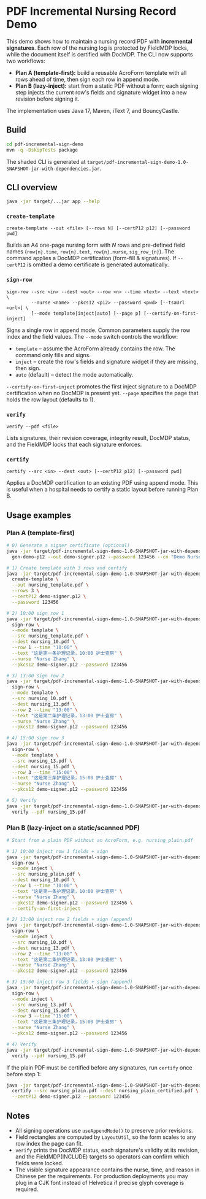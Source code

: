 # PDF Incremental Nursing Record Demo

This demo shows how to maintain a nursing record PDF with **incremental signatures**. Each row of the nursing log is protected by
FieldMDP locks, while the document itself is certified with DocMDP. The CLI now supports two workflows:

* **Plan A (template-first):** build a reusable AcroForm template with all rows ahead of time, then sign each row in append mode.
* **Plan B (lazy-inject):** start from a static PDF without a form; each signing step injects the current row's fields and
  signature widget into a new revision before signing it.

The implementation uses Java 17, Maven, iText 7, and BouncyCastle.

## Build

```bash
cd pdf-incremental-sign-demo
mvn -q -DskipTests package
```

The shaded CLI is generated at
`target/pdf-incremental-sign-demo-1.0-SNAPSHOT-jar-with-dependencies.jar`.

## CLI overview

```bash
java -jar target/...jar app --help
```

### `create-template`

```
create-template --out <file> [--rows N] [--certP12 p12] [--password pwd]
```

Builds an A4 one-page nursing form with *N* rows and pre-defined field names
(`row{n}.time`, `row{n}.text`, `row{n}.nurse`, `sig_row_{n}`). The command applies a
DocMDP certification (form-fill & signatures). If `--certP12` is omitted a demo
certificate is generated automatically.

### `sign-row`

```
sign-row --src <in> --dest <out> --row <n> --time <text> --text <text> \
         --nurse <name> --pkcs12 <p12> --password <pwd> [--tsaUrl <url>] \
         [--mode template|inject|auto] [--page p] [--certify-on-first-inject]
```

Signs a single row in append mode. Common parameters supply the row index and the field values. The
`--mode` switch controls the workflow:

* `template` – assume the AcroForm already contains the row. The command only fills and signs.
* `inject` – create the row's fields and signature widget if they are missing, then sign.
* `auto` (default) – detect the mode automatically.

`--certify-on-first-inject` promotes the first inject signature to a DocMDP certification when no DocMDP is present yet.
`--page` specifies the page that holds the row layout (defaults to 1).

### `verify`

```
verify --pdf <file>
```

Lists signatures, their revision coverage, integrity result, DocMDP status, and the FieldMDP locks that each signature enforces.

### `certify`

```
certify --src <in> --dest <out> [--certP12 p12] [--password pwd]
```

Applies a DocMDP certification to an existing PDF using append mode. This is useful when a hospital needs to certify a static
layout before running Plan B.

## Usage examples

### Plan A (template-first)

```bash
# 0) Generate a signer certificate (optional)
java -jar target/pdf-incremental-sign-demo-1.0-SNAPSHOT-jar-with-dependencies.jar \
  gen-demo-p12 --out demo-signer.p12 --password 123456 --cn "Demo Nurse"

# 1) Create template with 3 rows and certify
java -jar target/pdf-incremental-sign-demo-1.0-SNAPSHOT-jar-with-dependencies.jar \
  create-template \
  --out nursing_template.pdf \
  --rows 3 \
  --certP12 demo-signer.p12 \
  --password 123456

# 2) 10:00 sign row 1
java -jar target/pdf-incremental-sign-demo-1.0-SNAPSHOT-jar-with-dependencies.jar \
  sign-row \
  --mode template \
  --src nursing_template.pdf \
  --dest nursing_10.pdf \
  --row 1 --time "10:00" \
  --text "这是第一条护理记录，10:00 护士查房" \
  --nurse "Nurse Zhang" \
  --pkcs12 demo-signer.p12 --password 123456

# 3) 13:00 sign row 2
java -jar target/pdf-incremental-sign-demo-1.0-SNAPSHOT-jar-with-dependencies.jar \
  sign-row \
  --mode template \
  --src nursing_10.pdf \
  --dest nursing_13.pdf \
  --row 2 --time "13:00" \
  --text "这是第二条护理记录，13:00 护士查房" \
  --nurse "Nurse Zhang" \
  --pkcs12 demo-signer.p12 --password 123456

# 4) 15:00 sign row 3
java -jar target/pdf-incremental-sign-demo-1.0-SNAPSHOT-jar-with-dependencies.jar \
  sign-row \
  --mode template \
  --src nursing_13.pdf \
  --dest nursing_15.pdf \
  --row 3 --time "15:00" \
  --text "这是第三条护理记录，15:00 护士查房" \
  --nurse "Nurse Zhang" \
  --pkcs12 demo-signer.p12 --password 123456

# 5) Verify
java -jar target/pdf-incremental-sign-demo-1.0-SNAPSHOT-jar-with-dependencies.jar \
  verify --pdf nursing_15.pdf
```

### Plan B (lazy-inject on a static/scanned PDF)

```bash
# Start from a plain PDF without an AcroForm, e.g. nursing_plain.pdf

# 1) 10:00 inject row 1 fields + sign
java -jar target/pdf-incremental-sign-demo-1.0-SNAPSHOT-jar-with-dependencies.jar \
  sign-row \
  --mode inject \
  --src nursing_plain.pdf \
  --dest nursing_10.pdf \
  --row 1 --time "10:00" \
  --text "这是第一条护理记录，10:00 护士查房" \
  --nurse "Nurse Zhang" \
  --pkcs12 demo-signer.p12 --password 123456 \
  --certify-on-first-inject

# 2) 13:00 inject row 2 fields + sign (append)
java -jar target/pdf-incremental-sign-demo-1.0-SNAPSHOT-jar-with-dependencies.jar \
  sign-row \
  --mode inject \
  --src nursing_10.pdf \
  --dest nursing_13.pdf \
  --row 2 --time "13:00" \
  --text "这是第二条护理记录，13:00 护士查房" \
  --nurse "Nurse Zhang" \
  --pkcs12 demo-signer.p12 --password 123456

# 3) 15:00 inject row 3 fields + sign (append)
java -jar target/pdf-incremental-sign-demo-1.0-SNAPSHOT-jar-with-dependencies.jar \
  sign-row \
  --mode inject \
  --src nursing_13.pdf \
  --dest nursing_15.pdf \
  --row 3 --time "15:00" \
  --text "这是第三条护理记录，15:00 护士查房" \
  --nurse "Nurse Zhang" \
  --pkcs12 demo-signer.p12 --password 123456

# 4) Verify
java -jar target/pdf-incremental-sign-demo-1.0-SNAPSHOT-jar-with-dependencies.jar \
  verify --pdf nursing_15.pdf
```

If the plain PDF must be certified before any signatures, run `certify` once before step 1:

```bash
java -jar target/pdf-incremental-sign-demo-1.0-SNAPSHOT-jar-with-dependencies.jar \
  certify --src nursing_plain.pdf --dest nursing_plain_certified.pdf \
  --certP12 demo-signer.p12 --password 123456
```

## Notes

* All signing operations use `useAppendMode()` to preserve prior revisions.
* Field rectangles are computed by `LayoutUtil`, so the form scales to any row index the page can fit.
* `verify` prints the DocMDP status, each signature's validity at its revision, and the FieldMDP(INCLUDE) targets so operators can
  confirm which fields were locked.
* The visible signature appearance contains the nurse, time, and reason in Chinese per the requirements. For production deployments
  you may plug in a CJK font instead of Helvetica if precise glyph coverage is required.
